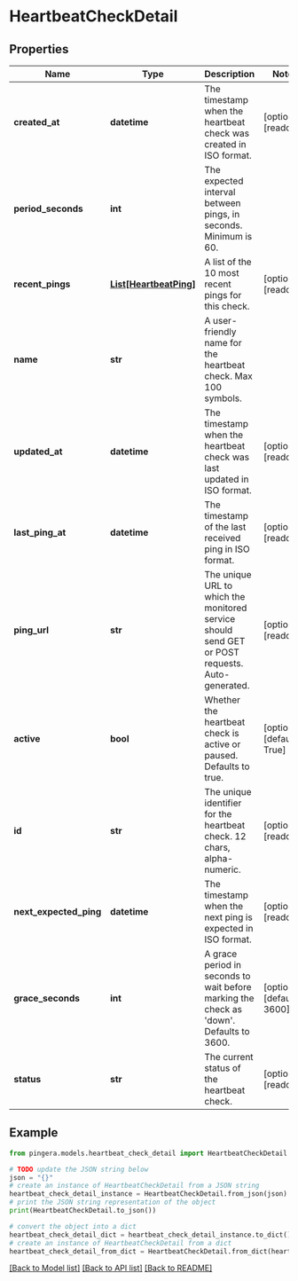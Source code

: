 # HeartbeatCheckDetail


## Properties

Name | Type | Description | Notes
------------ | ------------- | ------------- | -------------
**created_at** | **datetime** | The timestamp when the heartbeat check was created in ISO format. | [optional] [readonly] 
**period_seconds** | **int** | The expected interval between pings, in seconds. Minimum is 60. | 
**recent_pings** | [**List[HeartbeatPing]**](HeartbeatPing.md) | A list of the 10 most recent pings for this check. | [optional] [readonly] 
**name** | **str** | A user-friendly name for the heartbeat check. Max 100 symbols. | 
**updated_at** | **datetime** | The timestamp when the heartbeat check was last updated in ISO format. | [optional] [readonly] 
**last_ping_at** | **datetime** | The timestamp of the last received ping in ISO format. | [optional] [readonly] 
**ping_url** | **str** | The unique URL to which the monitored service should send GET or POST requests. Auto-generated. | [optional] [readonly] 
**active** | **bool** | Whether the heartbeat check is active or paused. Defaults to true. | [optional] [default to True]
**id** | **str** | The unique identifier for the heartbeat check. 12 chars, alpha-numeric. | [optional] [readonly] 
**next_expected_ping** | **datetime** | The timestamp when the next ping is expected in ISO format. | [optional] [readonly] 
**grace_seconds** | **int** | A grace period in seconds to wait before marking the check as &#39;down&#39;. Defaults to 3600. | [optional] [default to 3600]
**status** | **str** | The current status of the heartbeat check. | [optional] [readonly] 

## Example

```python
from pingera.models.heartbeat_check_detail import HeartbeatCheckDetail

# TODO update the JSON string below
json = "{}"
# create an instance of HeartbeatCheckDetail from a JSON string
heartbeat_check_detail_instance = HeartbeatCheckDetail.from_json(json)
# print the JSON string representation of the object
print(HeartbeatCheckDetail.to_json())

# convert the object into a dict
heartbeat_check_detail_dict = heartbeat_check_detail_instance.to_dict()
# create an instance of HeartbeatCheckDetail from a dict
heartbeat_check_detail_from_dict = HeartbeatCheckDetail.from_dict(heartbeat_check_detail_dict)
```
[[Back to Model list]](../README.md#documentation-for-models) [[Back to API list]](../README.md#documentation-for-api-endpoints) [[Back to README]](../README.md)


